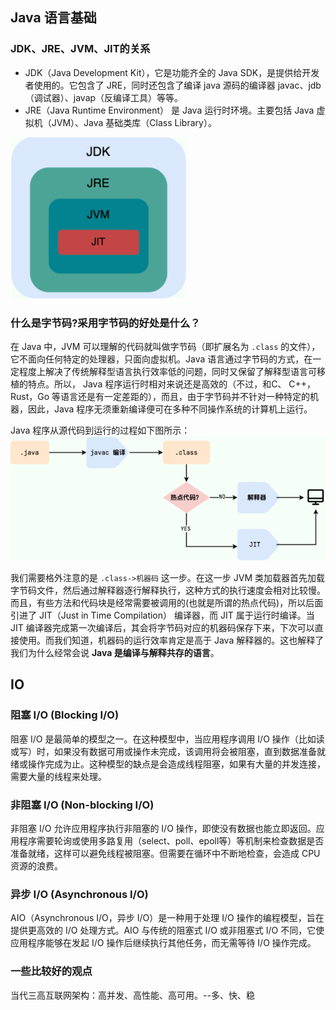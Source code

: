 ## Java 语言基础
### JDK、JRE、JVM、JIT的关系
- JDK（Java Development Kit），它是功能齐全的 Java SDK，是提供给开发者使用的。它包含了 JRE，同时还包含了编译 java 源码的编译器 javac、jdb（调试器）、javap（反编译工具）等等。
- JRE（Java Runtime Environment） 是 Java 运行时环境。主要包括 Java 虚拟机（JVM）、Java 基础类库（Class Library）。  

![](JDK、JRE、JVM、JIT四者的关系.png)

### 什么是字节码?采用字节码的好处是什么？
在 Java 中，JVM 可以理解的代码就叫做字节码（即扩展名为 `.class` 的文件），它不面向任何特定的处理器，只面向虚拟机。Java 语言通过字节码的方式，在一定程度上解决了传统解释型语言执行效率低的问题，同时又保留了解释型语言可移植的特点。所以， Java 程序运行时相对来说还是高效的（不过，和C、 C++，Rust，Go 等语言还是有一定差距的），而且，由于字节码并不针对一种特定的机器，因此，Java 程序无须重新编译便可在多种不同操作系统的计算机上运行。  

Java 程序从源代码到运行的过程如下图所示： 
![](Java程序从源代码到运行的过程.png)

我们需要格外注意的是 `.class->机器码` 这一步。在这一步 JVM 类加载器首先加载字节码文件，然后通过解释器逐行解释执行，这种方式的执行速度会相对比较慢。而且，有些方法和代码块是经常需要被调用的(也就是所谓的热点代码)，所以后面引进了 JIT（Just in Time Compilation） 编译器，而 JIT 属于运行时编译。当 JIT 编译器完成第一次编译后，其会将字节码对应的机器码保存下来，下次可以直接使用。而我们知道，机器码的运行效率肯定是高于 Java 解释器的。这也解释了我们为什么经常会说 **Java 是编译与解释共存的语言**。

## IO
### 阻塞 I/O (Blocking I/O)
阻塞 I/O 是最简单的模型之一。在这种模型中，当应用程序调用 I/O 操作（比如读或写）时，如果没有数据可用或操作未完成，该调用将会被阻塞，直到数据准备就绪或操作完成为止。这种模型的缺点是会造成线程阻塞，如果有大量的并发连接，需要大量的线程来处理。  

### 非阻塞 I/O (Non-blocking I/O)
非阻塞 I/O 允许应用程序执行非阻塞的 I/O 操作，即使没有数据也能立即返回。应用程序需要轮询或使用多路复用（select、poll、epoll等）等机制来检查数据是否准备就绪，这样可以避免线程被阻塞。但需要在循环中不断地检查，会造成 CPU 资源的浪费。  

### 异步 I/O (Asynchronous I/O)
AIO（Asynchronous I/O，异步 I/O）是一种用于处理 I/O 操作的编程模型，旨在提供更高效的 I/O 处理方式。AIO 与传统的阻塞式 I/O 或非阻塞式 I/O 不同，它使应用程序能够在发起 I/O 操作后继续执行其他任务，而无需等待 I/O 操作完成。  

### 一些比较好的观点
当代三高互联网架构：高并发、高性能、高可用。--多、快、稳


